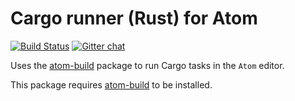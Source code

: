 # Cargo runner (Rust) for Atom
[![Build Status](https://travis-ci.org/AtomBUild/atom-build-cargo.svg?branch=master)](https://travis-ci.org/AtomBuild/atom-build-cargo)
[![Gitter chat](https://badges.gitter.im/noseglid/atom-build.svg)](https://gitter.im/noseglid/atom-build)

Uses the [atom-build](https://github.com/noseglid/atom-build) package to run Cargo tasks in the `Atom` editor.

This package requires [atom-build](https://github.com/noseglid/atom-build) to be installed.
